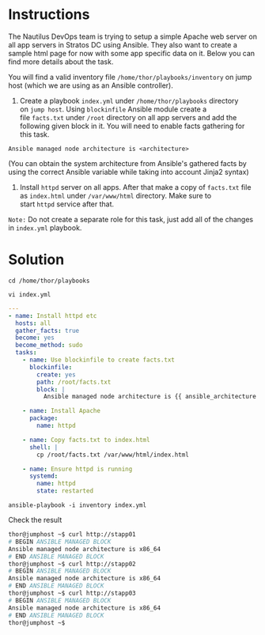 # Instructions

The Nautilus DevOps team is trying to setup a simple Apache web server on all app servers in Stratos DC using Ansible. They also want to create a sample html page for now with some app specific data on it. Below you can find more details about the task.

You will find a valid inventory file `/home/thor/playbooks/inventory` on jump host (which we are using as an Ansible controller).

1. Create a playbook `index.yml` under `/home/thor/playbooks` directory on `jump host`. Using `blockinfile` Ansible module create a file `facts.txt` under `/root` directory on all app servers and add the following given block in it. You will need to enable facts gathering for this task.

```
Ansible managed node architecture is <architecture>
```

(You can obtain the system architecture from Ansible's gathered facts by using the correct Ansible variable while taking into account Jinja2 syntax)

1. Install `httpd` server on all apps. After that make a copy of `facts.txt` file as `index.html` under `/var/www/html` directory. Make sure to start `httpd` service after that.

`Note:` Do not create a separate role for this task, just add all of the changes in `index.yml` playbook.

# Solution

`cd /home/thor/playbooks`

`vi index.yml`

```yaml
---
- name: Install httpd etc
  hosts: all
  gather_facts: true
  become: yes
  become_method: sudo
  tasks:
    - name: Use blockinfile to create facts.txt
      blockinfile:
        create: yes
        path: /root/facts.txt
        block: |
          Ansible managed node architecture is {{ ansible_architecture }}

    - name: Install Apache
      package:
        name: httpd

    - name: Copy facts.txt to index.html
      shell: |
        cp /root/facts.txt /var/www/html/index.html

    - name: Ensure httpd is running
      systemd:
        name: httpd
        state: restarted
```

`ansible-playbook -i inventory index.yml`

Check the result

```bash
thor@jumphost ~$ curl http://stapp01
# BEGIN ANSIBLE MANAGED BLOCK
Ansible managed node architecture is x86_64
# END ANSIBLE MANAGED BLOCK
thor@jumphost ~$ curl http://stapp02
# BEGIN ANSIBLE MANAGED BLOCK
Ansible managed node architecture is x86_64
# END ANSIBLE MANAGED BLOCK
thor@jumphost ~$ curl http://stapp03
# BEGIN ANSIBLE MANAGED BLOCK
Ansible managed node architecture is x86_64
# END ANSIBLE MANAGED BLOCK
thor@jumphost ~$
```
